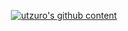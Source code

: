 <!--
**utzuro/utzuro** is a ✨ _special_ ✨ repository because its `README.md` (this file) appears on your GitHub profile.

Here are some ideas to get you started:

- 🔭 I’m currently working on ...
- 🌱 I’m currently learning ...
- 👯 I’m looking to collaborate on ...
- 🤔 I’m looking for help with ...
- 💬 Ask me about ...
- 📫 How to reach me: ...
- 😄 Pronouns: ...
- ⚡ Fun fact: ...
-->

<!-- ![Top Langs](https://github-readme-stats.vercel.app/api/top-langs/?username=utzuro&theme=synthwave&hide=html,css,scss)
![utzuro github stats](https://github-readme-stats.vercel.app/api?username=utzuro&theme=synthwave&show_icons=true&count_private=true)
-->

<p align="center">
<!--   <a href="https://github.com/vn7n24fzkq/github-profile-summary-cards"> -->
<!--     <img align="center" src="https://raw.githubusercontent.com/utzuro/k-omotani/main/profile-summary-card-output/dracula/0-profile-details.svg" alt="utzuro's github content" /> -->
<!--   </a> -->

  <a href="https://github.com/ryo-ma/github-profile-trophy">
    <img align="center" src="https://github-profile-trophy.vercel.app/?username=utzuro&theme=dracula&no-frame=true&column=4" alt="utzuro's github content" />
  </a>
</p>

